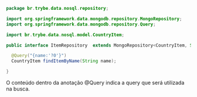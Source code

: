 ```java
package br.trybe.data.nosql.repository;

import org.springframework.data.mongodb.repository.MongoRepository;
import org.springframework.data.mongodb.repository.Query;

import br.trybe.data.nosql.model.CountryItem;

public interface ItemRepository  extends MongoRepository<CountryItem, String> {

  @Query("{name:'?0'}")
  CountryItem findItemByName(String name);

}
```

O conteúdo dentro da anotação @Query indica a query que será utilizada na busca.
